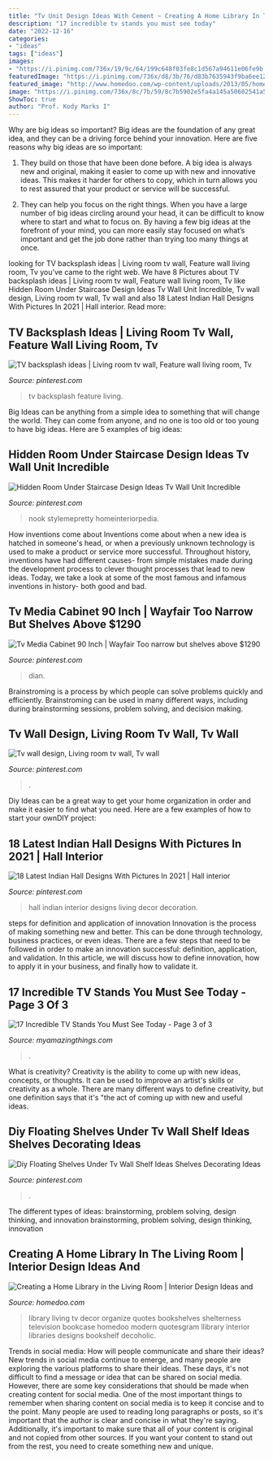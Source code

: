 ```yaml
---
title: "Tv Unit Design Ideas With Cement ~ Creating A Home Library In The Living Room"
description: "17 incredible tv stands you must see today"
date: "2022-12-16"
categories:
- "ideas"
tags: ["ideas"]
images:
- "https://i.pinimg.com/736x/19/9c/64/199c648f03fe8c1d567a94611e06fe9b.jpg"
featuredImage: "https://i.pinimg.com/736x/d8/3b/76/d83b7635943f9ba6ee1267350bad6b1a.jpg"
featured_image: "http://www.homedoo.com/wp-content/uploads/2013/05/home-living-room-library-05.jpg"
image: "https://i.pinimg.com/736x/8c/7b/59/8c7b5902e5fa4a145a50602541a53df9.jpg"
ShowToc: true
author: "Prof. Kody Marks I"
---
```



Why are big ideas so important?
Big ideas are the foundation of any great idea, and they can be a driving force behind your innovation. Here are five reasons why big ideas are so important:
1. They build on those that have been done before. A big idea is always new and original, making it easier to come up with new and innovative ideas. This makes it harder for others to copy, which in turn allows you to rest assured that your product or service will be successful.

2. They can help you focus on the right things. When you have a large number of big ideas circling around your head, it can be difficult to know where to start and what to focus on. By having a few big ideas at the forefront of your mind, you can more easily stay focused on what’s important and get the job done rather than trying too many things at once.

	

		
looking for TV backsplash ideas | Living room tv wall, Feature wall living room, Tv you've came to the right web. We have 8 Pictures about TV backsplash ideas | Living room tv wall, Feature wall living room, Tv like Hidden Room Under Staircase Design Ideas Tv Wall Unit Incredible, Tv wall design, Living room tv wall, Tv wall and also 18 Latest Indian Hall Designs With Pictures In 2021 | Hall interior. Read more:
		
    
## TV Backsplash Ideas | Living Room Tv Wall, Feature Wall Living Room, Tv

<img loading=lazy src="https://i.pinimg.com/736x/d8/3b/76/d83b7635943f9ba6ee1267350bad6b1a.jpg" onerror="this.onerror=null;this.src='https://tse4.mm.bing.net/th?id=OIP.AntedDsjQ8ptrVLFY-4EzgHaLH&amp;pid=15.1';" alt="TV backsplash ideas | Living room tv wall, Feature wall living room, Tv">

_Source: pinterest.com_

>tv backsplash feature living. 

	

Big Ideas can be anything from a simple idea to something that will change the world. They can come from anyone, and no one is too old or too young to have big ideas. Here are 5 examples of big ideas: 

    
## Hidden Room Under Staircase Design Ideas Tv Wall Unit Incredible

<img loading=lazy src="https://i.pinimg.com/736x/8c/7b/59/8c7b5902e5fa4a145a50602541a53df9.jpg" onerror="this.onerror=null;this.src='https://tse4.mm.bing.net/th?id=OIP.Xlaj1QvPGEiGwjy2SOVH9AHaE8&amp;pid=15.1';" alt="Hidden Room Under Staircase Design Ideas Tv Wall Unit Incredible">

_Source: pinterest.com_

>nook stylemepretty homeinteriorpedia. 

	

How inventions come about
Inventions come about when a new idea is hatched in someone's head, or when a previously unknown technology is used to make a product or service more successful. Throughout history, inventions have had different causes- from simple mistakes made during the development process to clever thought processes that lead to new ideas. Today, we take a look at some of the most famous and infamous inventions in history- both good and bad.

    
## Tv Media Cabinet 90 Inch | Wayfair Too Narrow But Shelves Above $1290

<img loading=lazy src="https://i.pinimg.com/736x/64/c5/51/64c5513e3233954f0c11931a31ddc391.jpg" onerror="this.onerror=null;this.src='https://tse2.mm.bing.net/th?id=OIP.FS9phXvUCHrnQTycjoaFCwHaHa&amp;pid=15.1';" alt="Tv Media Cabinet 90 Inch | Wayfair Too narrow but shelves above $1290">

_Source: pinterest.com_

>dian. 

	

Brainstroming is a process by which people can solve problems quickly and efficiently. Brainstroming can be used in many different ways, including during brainstorming sessions, problem solving, and decision making.

    
## Tv Wall Design, Living Room Tv Wall, Tv Wall

<img loading=lazy src="https://i.pinimg.com/736x/a3/e2/77/a3e277d1bf43939206ccace47afbf6f9.jpg" onerror="this.onerror=null;this.src='https://tse4.mm.bing.net/th?id=OIP.UecqL7NyszDyBilQmYQDRwHaFj&amp;pid=15.1';" alt="Tv wall design, Living room tv wall, Tv wall">

_Source: pinterest.com_

>. 

	

Diy Ideas can be a great way to get your home organization in order and make it easier to find what you need. Here are a few examples of how to start your ownDIY project: 

    
## 18 Latest Indian Hall Designs With Pictures In 2021 | Hall Interior

<img loading=lazy src="https://i.pinimg.com/originals/f2/98/55/f29855d98e23fc0281185fb8c9b8e1ef.jpg" onerror="this.onerror=null;this.src='https://tse1.mm.bing.net/th?id=OIP.R4nfg5LscQjIFPkaaJOn4wHaE1&amp;pid=15.1';" alt="18 Latest Indian Hall Designs With Pictures In 2021 | Hall interior">

_Source: pinterest.com_

>hall indian interior designs living decor decoration. 

	

steps for definition and application of innovation
Innovation is the process of making something new and better. This can be done through technology, business practices, or even ideas. There are a few steps that need to be followed in order to make an innovation successful: definition, application, and validation. In this article, we will discuss how to define innovation, how to apply it in your business, and finally how to validate it.

    
## 17 Incredible TV Stands You Must See Today - Page 3 Of 3

<img loading=lazy src="https://myamazingthings.com/wp-content/uploads/2017/03/wall-unit-living-room-furniture-5-simple-modern-tv-wall-unit-designs-736-x-600.jpg" onerror="this.onerror=null;this.src='https://tse4.mm.bing.net/th?id=OIP.EmKChPGB49vlopmmcjU3GQHaGC&amp;pid=15.1';" alt="17 Incredible TV Stands You Must See Today - Page 3 of 3">

_Source: myamazingthings.com_

>. 

	

What is creativity?
Creativity is the ability to come up with new ideas, concepts, or thoughts. It can be used to improve an artist's skills or creativity as a whole. There are many different ways to define creativity, but one definition says that it's "the act of coming up with new and useful ideas.

    
## Diy Floating Shelves Under Tv Wall Shelf Ideas Shelves Decorating Ideas

<img loading=lazy src="https://i.pinimg.com/736x/19/9c/64/199c648f03fe8c1d567a94611e06fe9b.jpg" onerror="this.onerror=null;this.src='https://tse2.mm.bing.net/th?id=OIP.51B_Zm8YpPshblN3HoOHeQHaJ4&amp;pid=15.1';" alt="Diy Floating Shelves Under Tv Wall Shelf Ideas Shelves Decorating Ideas">

_Source: pinterest.com_

>. 

	

The different types of ideas: brainstorming, problem solving, design thinking, and innovation
brainstorming, problem solving, design thinking, innovation

    
## Creating A Home Library In The Living Room | Interior Design Ideas And

<img loading=lazy src="http://www.homedoo.com/wp-content/uploads/2013/05/home-living-room-library-05.jpg" onerror="this.onerror=null;this.src='https://tse1.mm.bing.net/th?id=OIP.OBpKVztgq4CnYbEYbFB6dwHaHa&amp;pid=15.1';" alt="Creating a Home Library in the Living Room | Interior Design Ideas and">

_Source: homedoo.com_

>library living tv decor organize quotes bookshelves shelterness television bookcase homedoo modern quotesgram llibrary interior libraries designs bookshelf decoholic. 

	

Trends in social media: How will people communicate and share their ideas?
New trends in social media continue to emerge, and many people are exploring the various platforms to share their ideas. These days, it's not difficult to find a message or idea that can be shared on social media. However, there are some key considerations that should be made when creating content for social media. 
One of the most important things to remember when sharing content on social media is to keep it concise and to the point. Many people are used to reading long paragraphs or posts, so it's important that the author is clear and concise in what they're saying. Additionally, it's important to make sure that all of your content is original and not copied from other sources. If you want your content to stand out from the rest, you need to create something new and unique.

